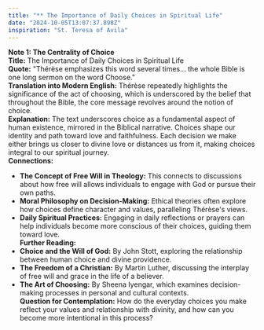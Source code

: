 ```yaml
---
title: "** The Importance of Daily Choices in Spiritual Life"
date: "2024-10-05T13:07:37.898Z"
inspiration: "St. Teresa of Avila"
---
```


**Note 1: The Centrality of Choice**  
**Title:** The Importance of Daily Choices in Spiritual Life  
**Quote:** "Thérèse emphasizes this word several times... the whole Bible is one long sermon on the word Choose."  
**Translation into Modern English:** Thérèse repeatedly highlights the significance of the act of choosing, which is underscored by the belief that throughout the Bible, the core message revolves around the notion of choice.  
**Explanation:** The text underscores choice as a fundamental aspect of human existence, mirrored in the Biblical narrative. Choices shape our identity and path toward love and faithfulness. Each decision we make either brings us closer to divine love or distances us from it, making choices integral to our spiritual journey.  
**Connections:**  
- **The Concept of Free Will in Theology:** This connects to discussions about how free will allows individuals to engage with God or pursue their own paths.  
- **Moral Philosophy on Decision-Making:** Ethical theories often explore how choices define character and values, paralleling Thérèse's views.  
- **Daily Spiritual Practices:** Engaging in daily reflections or prayers can help individuals become more conscious of their choices, guiding them toward love.  
**Further Reading:**  
- **Choice and the Will of God:** By John Stott, exploring the relationship between human choice and divine providence.  
- **The Freedom of a Christian:** By Martin Luther, discussing the interplay of free will and grace in the life of a believer.  
- **The Art of Choosing:** By Sheena Iyengar, which examines decision-making processes in personal and cultural contexts.  
**Question for Contemplation:** How do the everyday choices you make reflect your values and relationship with divinity, and how can you become more intentional in this process?
